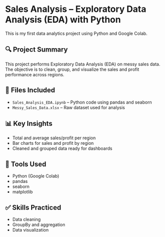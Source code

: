 # Sales Analysis – Exploratory Data Analysis (EDA) with Python

This is my first data analytics project using Python and Google Colab.

## 🔍 Project Summary

This project performs Exploratory Data Analysis (EDA) on messy sales data. The objective is to clean, group, and visualize the sales and profit performance across regions.

## 📂 Files Included
- `Sales_Analysis_EDA.ipynb` – Python code using pandas and seaborn
- `Messy_Sales_Data.xlsx` – Raw dataset used for analysis

## 📊 Key Insights
- Total and average sales/profit per region
- Bar charts for sales and profit by region
- Cleaned and grouped data ready for dashboards

## 🔧 Tools Used
- Python (Google Colab)
- pandas
- seaborn
- matplotlib

## ✅ Skills Practiced
- Data cleaning
- GroupBy and aggregation
- Data visualization
